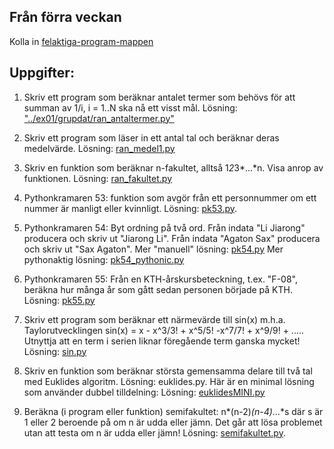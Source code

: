 
## Från förra veckan

Kolla in [felaktiga-program-mappen](../felaktiga_program/)

## Uppgifter:

1. Skriv ett program som beräknar antalet termer som behövs för att summan av 1/i, i = 1..N ska nå ett visst mål.
Lösning: ["../ex01/grupdat/ran\_antaltermer.py"]("../ex01/grupdat/ran_antaltermer.py")

2. Skriv ett program som läser in ett antal tal och beräknar deras medelvärde.
Lösning: [ran\_medel1.py](ran_medel1.py)

3. Skriv en funktion som beräknar n-fakultet, alltså 1*2*3*...*n. Visa anrop av
funktionen. Lösning:  [ran\_fakultet.py](ran_fakultet.py)

4. Pythonkramaren 53: funktion som avgör från ett personnummer om ett nummer är
manligt eller kvinnligt. Lösning: [pk53.py](ran_pk53.py).

5. Pythonkramaren 54: Byt ordning på två ord.
Från indata "Li Jiarong" producera och skriv ut "Jiarong Li".
Från indata "Agaton Sax" producera och skriv ut "Sax Agaton".
Mer "manuell" lösning: [pk54.py](ran_pk54.py)
Mer pythonaktig lösning: [pk54\_pythonic.py](ran_pk54_pythonic.py)
    
6. Pythonkramaren 55: Från en KTH-årskursbeteckning, t.ex. "F-08", beräkna hur
många år som gått sedan personen började på KTH.
Lösning: [pk55.py](ran_pk55.py)
   
7. Skriv ett program som beräknar ett närmevärde till sin(x) m.h.a.
   Taylorutvecklingen sin(x) = x - x^3/3! + x^5/5! -x^7/7! + x^9/9! + .....
   Utnyttja att en term i serien liknar föregående term ganska mycket! Lösning:
   [sin.py](sin.py)

8. Skriv en funktion som beräknar största gemensamma delare till två tal med
Euklides algoritm. Lösning: euklides.py. Här är en minimal lösning som
använder dubbel tilldelning: Lösning: [euklidesMINI.py](euklidesMINI.py)
   
9. Beräkna (i program eller funktion) semifakultet: n*(n-2)*(n-4)*...*s där s
är 1 eller 2 beroende på om n är udda eller jämn. Det går att lösa problemet
utan att testa om n är udda eller jämn!
Lösning: [semifakultet.py](semifakultet.py).
